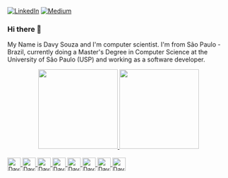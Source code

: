 [![LinkedIn](https://www.iconfinder.com/icons/401469/download/png/16)](https://www.linkedin.com/in/davysouza/en)
[![Medium](https://www.iconfinder.com/icons/5296526/download/png/16)](https://davysouza.medium.com/)

### Hi there 👋

My Name is Davy Souza and I'm computer scientist. I'm from São Paulo - Brazil, currently doing a Master's Degree in Computer Science at the University of São Paulo (USP) and working as a software developer.

<!-- <img align="center" src="https://github-readme-stats.vercel.app/api/top-langs/?username=davysouza" /> -->

<div align="center">
  <a href="https://github.com/davysouza">
  <img height="180em" src="https://github-readme-stats.vercel.app/api/?username=davysouza&show_icons=true" />
  <img height="180em" src="https://github-readme-stats.vercel.app/api/top-langs/?username=davysouza&layout=compact&langs_count=7"/>
  <!-- <img align="center" src="https://github-readme-stats.vercel.app/api/top-langs/?username=davysouza&show_icons=true"/> -->
</div>

<div style="display: inline_block"><br>
  <img align="center" alt="Davy-C" width="30" src="https://cdn.jsdelivr.net/gh/devicons/devicon/icons/c/c-original.svg">
  <img align="center" alt="Davy-CPP" width="30" src="https://cdn.jsdelivr.net/gh/devicons/devicon/icons/cplusplus/cplusplus-original.svg">
  <img align="center" alt="Davy-CSharp" width="30" src="https://cdn.jsdelivr.net/gh/devicons/devicon/icons/csharp/csharp-original.svg">
  
  <img align="center" alt="Davy-Js" width="30" src="https://cdn.jsdelivr.net/gh/devicons/devicon/icons/javascript/javascript-plain.svg">
  <img align="center" alt="Davy-Ts" width="30" src="https://cdn.jsdelivr.net/gh/devicons/devicon/icons/typescript/typescript-plain.svg">
  <img align="center" alt="Davy-React" width="30" src="https://cdn.jsdelivr.net/gh/devicons/devicon/icons/react/react-original.svg">
  
  <img align="center" alt="Davy-Python" width="30" src="https://cdn.jsdelivr.net/gh/devicons/devicon/icons/python/python-original.svg">
  <img align="center" alt="Davy-Java" width="30" src="https://cdn.jsdelivr.net/gh/devicons/devicon/icons/java/java-original.svg">
</div>
  
<!-- ![Snake animation](https://github.com/davysouza/davysouza/blob/output/github-contribution-grid-snake.svg) -->
  
<!--
**davysouza/davysouza** is a ✨ _special_ ✨ repository because its `README.md` (this file) appears on your GitHub profile.

Here are some ideas to get you started:

- 🔭 I’m currently working on ...
- 🌱 I’m currently learning ...
- 👯 I’m looking to collaborate on ...
- 🤔 I’m looking for help with ...
- 💬 Ask me about ...
- 📫 How to reach me: ...
- 😄 Pronouns: ...
- ⚡ Fun fact: ...
-->
